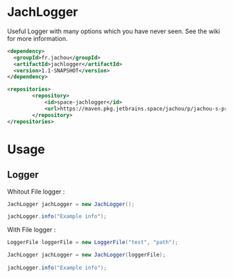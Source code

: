 # JachLogger
Useful Logger with many options which you have never seen. See the wiki for more information.
```xml
<dependency>
  <groupId>fr.jachou</groupId>
  <artifactId>jachlogger</artifactId>
  <version>1.1-SNAPSHOT</version>
</dependency>

<repositories>
        <repository>
            <id>space-jachlogger</id>
            <url>https://maven.pkg.jetbrains.space/jachou/p/jachou-s-project/jachlogger</url>
        </repository>
</repositories>
```
# Usage
## Logger
Whitout File logger :

```java
JachLogger jachLogger = new JachLogger();

jachLogger.info("Example info");
```
With File logger :

```java
LoggerFile loggerFile = new LoggerFile("test", "path");

JachLogger jachLogger = new JachLogger(loggerFile);
        
jachLogger.info("Example info");
```
